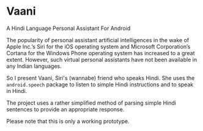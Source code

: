# Vaani
A Hindi Language Personal Assistant For Android

The popularity of personal assistant artificial intelligences in the wake of 
Apple Inc.’s Siri for the iOS operating system and Microsoft Corporation’s Cortana 
for the Windows Phone operating system has increased to a great extent.
However, such virtual personal assistants have not been available in any Indian languages.

So I present Vaani, Siri's (wannabe) friend who speaks Hindi. She uses the 
<code>android.speech</code> package to listen to simple Hindi instructions and to
speak in Hindi. 

The project uses a rather simplified method of parsing simple Hindi sentences to 
provide an appropriate response. 

Please note that this is only a working prototype. 



